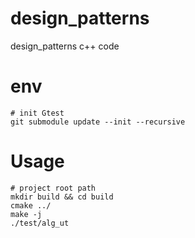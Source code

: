 # design_patterns
design_patterns c++ code
# env
```shell
# init Gtest
git submodule update --init --recursive
```
# Usage
```shell
# project root path
mkdir build && cd build
cmake ../
make -j
./test/alg_ut
```